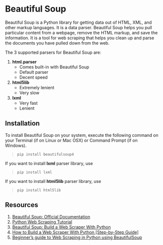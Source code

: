 # Beautiful Soup

Beautiful Soup is a Python library for getting data out of HTML, XML, and other markup languages. It is a data parser. Beautiful Soup helps you pull particular content from a webpage, remove the HTML markup, and save the information. It is a tool for web scraping that helps you clean up and parse the documents you have pulled down from the web. 

The 3 supported parsers for Beautiful Soup are:
1. **html.parser**
    - Comes built-in with Beautiful Soup
    - Default parser
    - Decent speed
1. **html5lib**
    - Extremely lenient
    - Very slow
1. **lxml**
    - Very fast
    - Lenient

## Installation

To install Beautiful Soup on your system, execute the following command on your Terminal (if on Linux or Mac OSX) or Command Prompt (if on Windows).
> `pip install beautifulsoup4`

If you want to install **lxml** parser library, use
> `pip install lxml`

If you want to install **html5lib** parser library, use
> `pip install html5lib`

## Resources

1. [Beautiful Soup: Official Documentation](https://www.crummy.com/software/BeautifulSoup/)
1. [Python Web Scraping Tutorial](https://medium.com/quick-code/python-web-scraping-tutorial-74ace70e01)
1. [Beautiful Soup: Build a Web Scraper With Python](https://realpython.com/beautiful-soup-web-scraper-python/)
1. [How to Build a Web Scraper With Python [Step-by-Step Guide]](https://hackernoon.com/how-to-build-a-web-scraper-with-python-step-by-step-guide-jxkp3yum)
1. [Beginner’s guide to Web Scraping in Python using BeautifulSoup](https://www.analyticsvidhya.com/blog/2015/10/beginner-guide-web-scraping-beautiful-soup-python/)